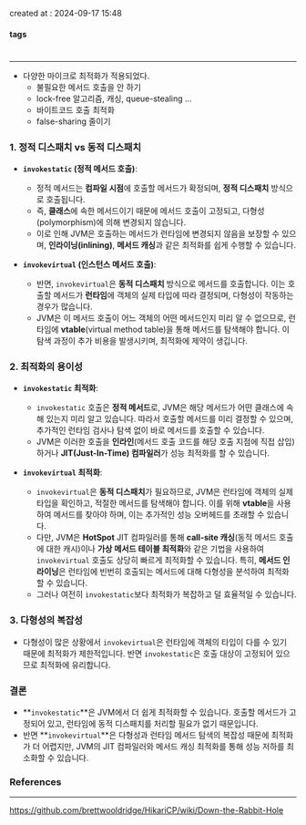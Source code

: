 created at : 2024-09-17 15:48

#### tags

#

--- 
- 다양한 마이크로 최적화가 적용되었다.
	- 불필요한 메서드 호출을 안 하기
	- lock-free 알고리즘, 캐싱, queue-stealing ...
	- 바이트코드 호출 최적화
	- false-sharing 줄이기
### 1. **정적 디스패치 vs 동적 디스패치**

- **`invokestatic` (정적 메서드 호출)**:
    
    - 정적 메서드는 **컴파일 시점**에 호출할 메서드가 확정되며, **정적 디스패치** 방식으로 호출됩니다.
    - 즉, **클래스**에 속한 메서드이기 때문에 메서드 호출이 고정되고, 다형성(polymorphism)에 의해 변경되지 않습니다.
    - 이로 인해 JVM은 호출하는 메서드가 런타임에 변경되지 않음을 보장할 수 있으며, **인라이닝(inlining)**, **메서드 캐싱**과 같은 최적화를 쉽게 수행할 수 있습니다.
- **`invokevirtual` (인스턴스 메서드 호출)**:
    
    - 반면, `invokevirtual`은 **동적 디스패치** 방식으로 메서드를 호출합니다. 이는 호출할 메서드가 **런타임**에 객체의 실제 타입에 따라 결정되며, 다형성이 작동하는 경우가 많습니다.
    - JVM은 이 메서드 호출이 어느 객체의 어떤 메서드인지 미리 알 수 없으므로, 런타임에 **vtable**(virtual method table)을 통해 메서드를 탐색해야 합니다. 이 탐색 과정이 추가 비용을 발생시키며, 최적화에 제약이 생깁니다.

### 2. **최적화의 용이성**

- **`invokestatic` 최적화**:
    
    - `invokestatic` 호출은 **정적 메서드**로, JVM은 해당 메서드가 어떤 클래스에 속해 있는지 미리 알고 있습니다. 따라서 호출할 메서드를 미리 결정할 수 있으며, 추가적인 런타임 검사나 탐색 없이 바로 메서드를 호출할 수 있습니다.
    - JVM은 이러한 호출을 **인라인**(메서드 호출 코드를 해당 호출 지점에 직접 삽입)하거나 **JIT(Just-In-Time) 컴파일러**가 성능 최적화를 할 수 있습니다.
- **`invokevirtual` 최적화**:
    
    - `invokevirtual`은 **동적 디스패치**가 필요하므로, JVM은 런타임에 객체의 실제 타입을 확인하고, 적절한 메서드를 탐색해야 합니다. 이를 위해 **vtable**을 사용하여 메서드를 찾아야 하며, 이는 추가적인 성능 오버헤드를 초래할 수 있습니다.
    - 다만, JVM은 **HotSpot** JIT 컴파일러를 통해 **call-site 캐싱**(동적 메서드 호출에 대한 캐시)이나 **가상 메서드 테이블 최적화**와 같은 기법을 사용하여 `invokevirtual` 호출도 상당히 빠르게 최적화할 수 있습니다. 특히, **메서드 인라이닝**은 런타임에 빈번히 호출되는 메서드에 대해 다형성을 분석하여 최적화할 수 있습니다.
    - 그러나 여전히 `invokestatic`보다 최적화가 복잡하고 덜 효율적일 수 있습니다.

### 3. **다형성의 복잡성**

- 다형성이 많은 상황에서 `invokevirtual`은 런타임에 객체의 타입이 다를 수 있기 때문에 최적화가 제한적입니다. 반면 `invokestatic`은 호출 대상이 고정되어 있으므로 최적화에 유리합니다.

### 결론

- **`invokestatic`**은 JVM에서 더 쉽게 최적화할 수 있습니다. 호출할 메서드가 고정되어 있고, 런타임에 동적 디스패치를 처리할 필요가 없기 때문입니다.
- 반면 **`invokevirtual`**은 다형성과 런타임 메서드 탐색의 복잡성 때문에 최적화가 더 어렵지만, JVM의 JIT 컴파일러와 메서드 캐싱 최적화를 통해 성능 저하를 최소화할 수 있습니다.

### References
---
[]()
https://github.com/brettwooldridge/HikariCP/wiki/Down-the-Rabbit-Hole